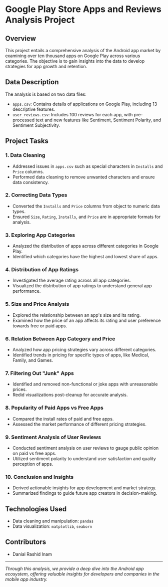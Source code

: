 # Google Play Store Apps and Reviews Analysis Project

## Overview

This project entails a comprehensive analysis of the Android app market by examining over ten thousand apps on Google Play across various categories. The objective is to gain insights into the data to develop strategies for app growth and retention. 

## Data Description

The analysis is based on two data files:
- `apps.csv`: Contains details of applications on Google Play, including 13 descriptive features.
- `user_reviews.csv`: Includes 100 reviews for each app, with pre-processed text and new features like Sentiment, Sentiment Polarity, and Sentiment Subjectivity.

## Project Tasks

### 1. Data Cleaning
- Addressed issues in `apps.csv` such as special characters in `Installs` and `Price` columns.
- Performed data cleaning to remove unwanted characters and ensure data consistency.

### 2. Correcting Data Types
- Converted the `Installs` and `Price` columns from object to numeric data types.
- Ensured `Size`, `Rating`, `Installs`, and `Price` are in appropriate formats for analysis.

### 3. Exploring App Categories
- Analyzed the distribution of apps across different categories in Google Play.
- Identified which categories have the highest and lowest share of apps.

### 4. Distribution of App Ratings
- Investigated the average rating across all app categories.
- Visualized the distribution of app ratings to understand general app performance.

### 5. Size and Price Analysis
- Explored the relationship between an app's size and its rating.
- Examined how the price of an app affects its rating and user preference towards free or paid apps.

### 6. Relation Between App Category and Price
- Analyzed how app pricing strategies vary across different categories.
- Identified trends in pricing for specific types of apps, like Medical, Family, and Games.

### 7. Filtering Out "Junk" Apps
- Identified and removed non-functional or joke apps with unreasonable prices.
- Redid visualizations post-cleanup for accurate analysis.

### 8. Popularity of Paid Apps vs Free Apps
- Compared the install rates of paid and free apps.
- Assessed the market performance of different pricing strategies.

### 9. Sentiment Analysis of User Reviews
- Conducted sentiment analysis on user reviews to gauge public opinion on paid vs free apps.
- Utilized sentiment polarity to understand user satisfaction and quality perception of apps.

### 10. Conclusion and Insights
- Derived actionable insights for app development and market strategy.
- Summarized findings to guide future app creators in decision-making.

## Technologies Used
- Data cleaning and manipulation: `pandas`
- Data visualization: `matplotlib`, `seaborn`

## Contributors
- Danial Rashid Inam

---

*Through this analysis, we provide a deep dive into the Android app ecosystem, offering valuable insights for developers and companies in the mobile app industry.*
